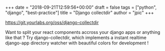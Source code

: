 +++
date = "2018-09-21T12:59:56+00:00"
draft = false
tags = ["python", "django", "best-practice"]
title = "Django collectdir"
author = "jpic"
+++

https://git.yourlabs.org/oss/django-collectdir

Want to split your react components accross your django apps or anything like that ? Try django-collectdir, which implements a instant realtime django-app directory watcher with beautiful colors for development !
